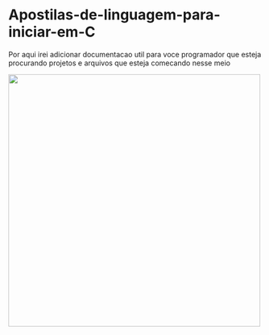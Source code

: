 # Apostilas-de-linguagem-para-iniciar-em-C
Por aqui irei adicionar documentacao util para voce programador que esteja procurando projetos e arquivos que esteja comecando nesse meio

<img src="Apostilas-de-linguagem-para-iniciar-em-C/octocat.png" width="500" >
